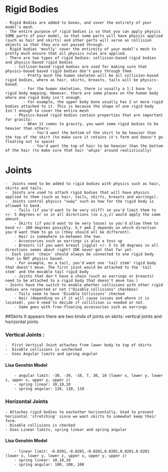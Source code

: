 # Rigid Bodies
	- Rigid Bodies are added to bones, and cover the entirety of your model's mesh.
	- The entire purpose of rigid bodies is so that you can apply physics SOME parts of your model, so that some parts will have physics applied (such as hair and skirts) and other parts will serve as collision objects so that they are not passed through.
	- Rigid bodies 'mostly' cover the entireity of your model's mesh to pretty much ensure that all physics rules are applied. 
	- There are two types of rigid bodies: collision-based rigid bodies and physics-based rigid bodies
		- Collison-based rigid bodies are used for making sure that physics-based based rigid bodies don't pass through them
			- Pretty much the human skeleton will be all collision-based rigid bodies, where as hair, skirts, breasts, tails will be physics-based.
			- For the human skeletion, there is usually a 1:1 bone to rigid body mapping. However, there are some places on the human body where one rigid body isn't enough.
			- For example, the upper body bone usually has 2 or more rigid bodies attached to it. This is because the shape of one rigid body Isn't enough to cover the entire mesh
		- Physics-based rigid bodies contain properties that are important for gravity:
			- When it comes to gravity, you want some rigid bodies to be heavier than others:
				- You'd want the bottom of the skirt to be heavier than the top of the skirt (to make sure it retains it's form and doesn't go floating out to space)
				- You'd want the top of hair to be heavier than the bottom of the hair (to make sure that hair 'whips' around realistically)



# Joints
	-  Joints need to be added to rigid bodies with physics such as hair, skirts and tails.
	-  Joints are used to attach rigid bodies that will have physics applied to them (such as hair, tails, skirts, breasts and earrings).
	-  Joints control physics "sway" such as how far the rigid body is allowed to bend.
		- Tails (if you'd want to be very stiff) so you'd limit them to +/- 5 degrees or so in all directions (so x,y,z) would apply the same amount.
		- Skirts (if you'd want to be very loose) so you'd allow them to bend +/- 100 degrees possibly. X,Y amd Z depends on which direction you'd want them to go in (they should all be different).
		- Hair is somewhere in-between the two.
		- Accessories such as earrings is also a toss up
		- Breasts (if you want breast jiggle) +/- 5 to 10 degrees in all directions seems about right? IDK never got that far yet.
	-  Each joint 'chain' should always be connected to one rigid body that is NOT physics based.
		- For example, on a tail, you'd want one 'tail stem' rigid body that doesn't move. The first joint would be attached to the 'tail stem' and the movable tail rigid body
		- Joints that don't have a chain (such as earrings or breasts) need to be attached to a rigid body that doesn't move too.)
	- Joints have the switch to enable whether collisions with other rigid bodies are respected or not ("Disable collisions" checkbox)
		- Tails seem to have 'Disable Collisions' checked
		- Hair (depending on if it will cause issues and where it is located), you'd need to decide if collilison is needed or not.
		- Same goes with free-floating accessories such as earrings


##Skirts
	It appears there are two kinds of joints on skirts: vertical joints and horizontal joints

### Vertical Joints :
	-  First Vertical Joint attaches from lower body to top of skirts
	-  Disable collisions is unchecked
	-  Uses Angular limits and spring angular
#### Lisa Genshin Model
		- angular limit: -30, -30, -10, 7, 30, 10 (lower x, lower y, lower z, upper x, upper y, upper z)
		- spring linear: 10,10,10
		- spring angular: 110, 110, 110

### Horizontal Joints
	- Attaches rigid bodies to eachother horizontally. Used to prevent horizontal 'stretching' since we want skirts to somewhat keep their form.
	- Disable collisions is checked
	- Uses Linear limits, spring linear and spring angular
#### Lisa Genshin Model
		- linear limit: -0.0201,-0.0201,-0.0201,0.0201,0.0201,0.0201 (lower x, lower y, lower z, upper x, upper y, upper z)
		- spring linear: 10,10,10
		- spring angular: 100, 100, 100



